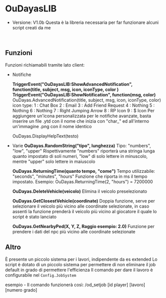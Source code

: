 # OuDayasLIB
- Versione: V1.0b
Questa è la libreria necessaria per far funzionare alcuni script creati da me

<br>

## Funzioni
Funzioni richiamabili tramite lato client:
- Notifiche

  **TriggerEvent("OuDayasLIB:ShowAdvancedNotification", function(title, subject, msg, icon, iconType, color )**
  **TriggerEvent("OuDayasLIB:ShowNotification", function(msg, color)**
  OuDayas.AdvancedNotification(title, subject, msg, icon, iconType, color)
    icon type:
    1 : Chat Box
    2 : Email
    3 : Add Friend Request
    4 : Nothing
    5 : Nothing
    6 : Nothing
    7 : Right Jumping Arrow
    8 : RP Icon
    9 : $ Icon
    Per aggiungere un'icona personalizzata per le notifiche avanzate, basta inserire un file .ytd con il nome che inizia con "char_" ed all'interno un'immagine .png con il nome identico
  
  OuDayas.DisplayHelpText(testo)

- Varie
  **OuDayas.RandomString("tipo", lunghezza)**
  Tipo: "numbers", "low", "upper"
  Rispettivamente "numbers" riporterà una stringa lunga quanto impostato di soli numeri, "low" di solo lettere in minuscolo, mentre "upper" solo lettere in maiuscolo

  **OuDayas.ReturningTime(quanto tempo, "come")**
  Tempo utilizzabile: "seconds", "minutes", "hours"
  Funzione che riporta in ms il tempo impostato. Esempio: OuDayas.ReturningTime(2, "hours") = 7200000
  
  **OuDayas.DeleteVehicle(veicolo)**
  Elimina il veicolo preselezionato

  **OuDayas.GetClosestVehicle(coordinate)**
  Doppia funzione, serve per selezionare il veicolo più vicino alle coordinate selezionate, in caso assenti la funzione prenderà il veicolo più vicino al giocatore il quale lo script è stato lanciato

  **OuDayas.GetNearbyPed(X, Y, Z, Raggio esempio: 2.0)**
  Funzione per prendere i dati del npc più vicino alle coordinate selezionate
  

## Altro

È presente un piccolo sistema per i lavori, indipendente da es extended
Lo script è dotato di un piccolo sistema per permettere di non eliminare il job default in grado di permettere l'efficienza
Il comando per dare il lavoro è configurabile nel `Config.JobSystem`

esempio - Il comando funzionerà così: /od_setjob [id player] [lavoro] [numero grado]
